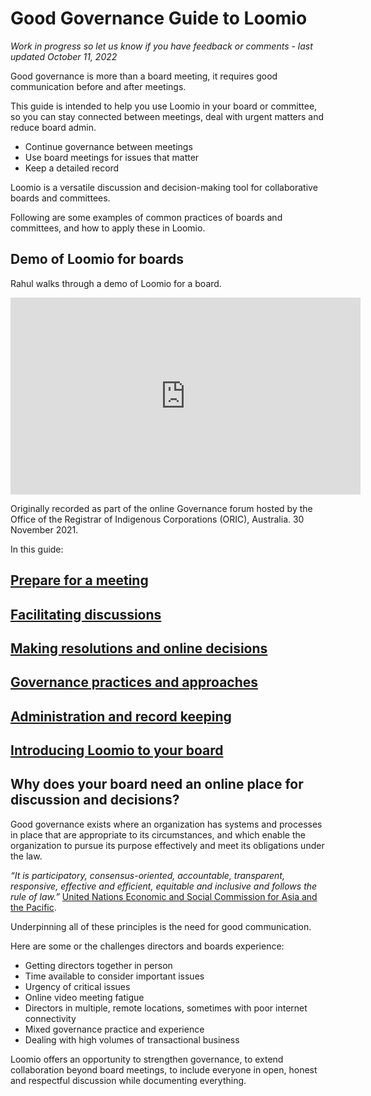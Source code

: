 # Good Governance Guide to Loomio

*Work in progress so let us know if you have feedback or comments - last updated October 11, 2022*

Good governance is more than a board meeting, it requires good communication before and after meetings.

This guide is intended to help you use Loomio in your board or committee, so you can stay connected between meetings, deal with urgent matters and reduce board admin.
- Continue governance between meetings
- Use board meetings for issues that matter
- Keep a detailed record

Loomio is a versatile discussion and decision-making tool for collaborative boards and committees. 

Following are some examples of common practices of boards and committees, and how to apply these in Loomio.

##  Demo of Loomio for boards 

Rahul walks through a demo of Loomio for a board.

<div class="iframe-container">
<iframe width="560" height="315" src="https://www.youtube.com/embed/VSuFvlbAEVA" title="YouTube video player" frameborder="0" allow="accelerometer; autoplay; clipboard-write; encrypted-media; gyroscope; picture-in-picture" allowfullscreen></iframe>
</div>

Originally recorded as part of the online Governance forum hosted by the Office of the Registrar of Indigenous Corporations (ORIC), Australia. 30 November 2021.

In this guide:

## [Prepare for a meeting](meeting.md)

## [Facilitating discussions](facilitating_discussions.md)

## [Making resolutions and online decisions](decisions.md)

## [Governance practices and approaches](practices.md)

## [Administration and record keeping](admin.md)

## [Introducing Loomio to your board](introduce.md)

## Why does your board need an online place for discussion and decisions?

Good governance exists where an organization has systems and processes in place that are appropriate to its circumstances, and which enable the organization to pursue its purpose effectively and meet its obligations under the law.

*“It is participatory, consensus-oriented, accountable, transparent, responsive, effective and efficient, equitable and inclusive and follows the rule of law.”* [United Nations Economic and Social Commission for Asia and the Pacific](https://www.unescap.org/sites/default/d8files/knowledge-products/good-governance.pdf).

Underpinning all of these principles is the need for good communication.

Here are some or the challenges directors and boards experience:

* Getting directors together in person
* Time available to consider important issues 
* Urgency of critical issues
* Online video meeting fatigue
* Directors in multiple, remote locations, sometimes with poor internet connectivity
* Mixed governance practice and experience
* Dealing with high volumes of transactional business 

Loomio offers an opportunity to strengthen governance, to extend collaboration beyond board meetings, to include everyone in open, honest and respectful discussion while documenting everything.
